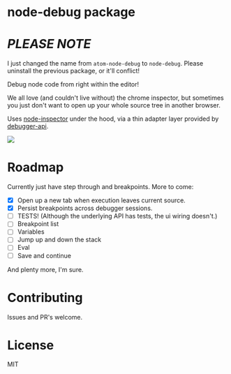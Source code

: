 # node-debug package

# *PLEASE NOTE*
I just changed the name from `atom-node-debug` to `node-debug`.  Please uninstall
the previous package, or it'll conflict!

Debug node code from right within the editor!

We all love (and couldn't live without) the chrome inspector, but sometimes you just don't want
to open up your whole source tree in another browser.

Uses [node-inspector][1] under the hood, via a thin adapter layer provided by [debugger-api][2].

![](https://raw.githubusercontent.com/anandthakker/atom-node-debug/master/screenshot.gif)

[1]:https://github.com/node-inspector/node-inspector
[2]:https://github.com/anandthakker/debugger-api

# Roadmap

Currently just have step through and breakpoints.  More to come:

- [x] Open up a new tab when execution leaves current source.
- [x] Persist breakpoints across debugger sessions.
- [ ] TESTS! (Although the underlying API has tests, the ui wiring doesn't.)
- [ ] Breakpoint list
- [ ] Variables
- [ ] Jump up and down the stack
- [ ] Eval
- [ ] Save and continue

And plenty more, I'm sure.

# Contributing

Issues and PR's welcome.

# License

MIT
